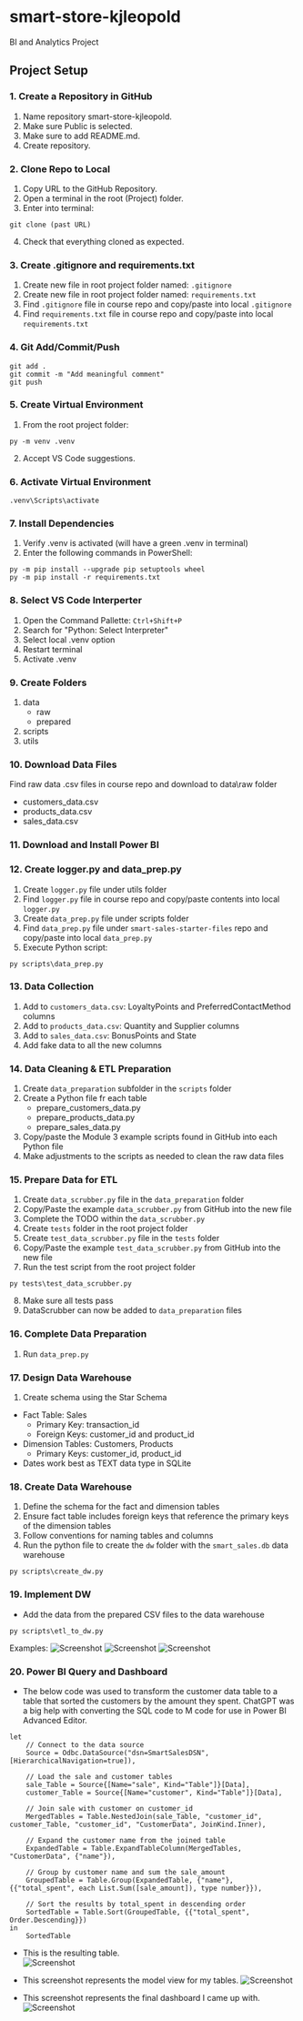 # smart-store-kjleopold
BI and Analytics Project

## Project Setup
### 1. Create a Repository in GitHub
1. Name repository smart-store-kjleopold.
2. Make sure Public is selected.
3. Make sure to add README.md.
4. Create repository.

### 2. Clone Repo to Local
1. Copy URL to the GitHub Repository.
2. Open a terminal in the root (Project) folder.
3. Enter into terminal:
```
git clone (past URL)
```
4. Check that everything cloned as expected.

### 3. Create .gitignore and requirements.txt
1. Create new file in root project folder named: `.gitignore`
2. Create new file in root project folder named: `requirements.txt`
3. Find `.gitignore` file in course repo and copy/paste into local `.gitignore`
4. Find `requirements.txt` file in course repo and copy/paste into local `requirements.txt`

### 4. Git Add/Commit/Push
```
git add .
git commit -m "Add meaningful comment"
git push
```

### 5. Create Virtual Environment
1. From the root project folder:
```
py -m venv .venv
```
2. Accept VS Code suggestions.

### 6. Activate Virtual Environment
```
.venv\Scripts\activate
```

### 7. Install Dependencies
1. Verify .venv is activated (will have a green .venv in terminal)
2. Enter the following commands in PowerShell:
```
py -m pip install --upgrade pip setuptools wheel
py -m pip install -r requirements.txt
```

### 8. Select VS Code Interperter
1. Open the Command Pallette: `Ctrl+Shift+P`
2. Search for "Python: Select Interpreter"
3. Select local .venv option
4. Restart terminal
5. Activate .venv

### 9. Create Folders
1. data
   - raw
   - prepared
2. scripts
3. utils

### 10. Download Data Files
Find raw data .csv files in course repo and download to data\raw folder
- customers_data.csv
- products_data.csv
- sales_data.csv

### 11. Download and Install Power BI

### 12. Create logger.py and data_prep.py
1. Create `logger.py` file under utils folder
2. Find `logger.py` file in course repo and copy/paste contents into local `logger.py`
3. Create `data_prep.py` file under scripts folder
4. Find `data_prep.py` file under `smart-sales-starter-files` repo and copy/paste into local `data_prep.py`
5. Execute Python script:
```
py scripts\data_prep.py
```

### 13. Data Collection
1. Add to `customers_data.csv`: LoyaltyPoints and PreferredContactMethod columns
2. Add to `products_data.csv`: Quantity and Supplier columns
3. Add to `sales_data.csv`: BonusPoints and State
4. Add fake data to all the new columns
   
### 14. Data Cleaning & ETL Preparation
1. Create `data_preparation` subfolder in the `scripts` folder
2. Create a Python file fr each table
   * prepare_customers_data.py
   * prepare_products_data.py
   * prepare_sales_data.py
3. Copy/paste the Module 3 example scripts found in GitHub into each Python file
4. Make adjustments to the scripts as needed to clean the raw data files

### 15. Prepare Data for ETL
1. Create `data_scrubber.py` file in the `data_preparation` folder
2. Copy/Paste the example `data_scrubber.py` from GitHub into the new file
3. Complete the TODO within the `data_scrubber.py`
4. Create `tests` folder in the root project folder
5. Create `test_data_scrubber.py` file in the `tests` folder
6. Copy/Paste the example `test_data_scrubber.py` from GitHub into the new file
7. Run the test script from the root project folder
```
py tests\test_data_scrubber.py
```
8. Make sure all tests pass
9. DataScrubber can now be added to `data_preparation` files

### 16. Complete Data Preparation
1. Run `data_prep.py`

### 17. Design Data Warehouse
1. Create schema using the Star Schema
* Fact Table: Sales
   - Primary Key: transaction_id
   - Foreign Keys: customer_id and product_id
* Dimension Tables: Customers, Products
   - Primary Keys: customer_id, product_id
* Dates work best as TEXT data type in SQLite

### 18. Create Data Warehouse
1. Define the schema for the fact and dimension tables
2. Ensure fact table includes foreign keys that reference the primary keys of the dimension tables
3. Follow conventions for naming tables and columns
4. Run the python file to create the `dw` folder with the `smart_sales.db` data warehouse
```
py scripts\create_dw.py
```

### 19. Implement DW
* Add the data from the prepared CSV files to the data warehouse
```
py scripts\etl_to_dw.py
```

Examples:
![Screenshot](screenshots/customers.jpg)
![Screenshot](screenshots/products.jpg)
![Screenshot](screenshots/sales.jpg)

### 20. Power BI Query and Dashboard
* The below code was used to transform the customer data table to a table that sorted the customers by the amount they spent. ChatGPT was a big help with converting the SQL code to M code for use in Power BI Advanced Editor.
```
let
    // Connect to the data source
    Source = Odbc.DataSource("dsn=SmartSalesDSN", [HierarchicalNavigation=true]),

    // Load the sale and customer tables
    sale_Table = Source{[Name="sale", Kind="Table"]}[Data],
    customer_Table = Source{[Name="customer", Kind="Table"]}[Data],

    // Join sale with customer on customer_id
    MergedTables = Table.NestedJoin(sale_Table, "customer_id", customer_Table, "customer_id", "CustomerData", JoinKind.Inner),

    // Expand the customer name from the joined table
    ExpandedTable = Table.ExpandTableColumn(MergedTables, "CustomerData", {"name"}),

    // Group by customer name and sum the sale_amount
    GroupedTable = Table.Group(ExpandedTable, {"name"}, {{"total_spent", each List.Sum([sale_amount]), type number}}),

    // Sort the results by total_spent in descending order
    SortedTable = Table.Sort(GroupedTable, {{"total_spent", Order.Descending}})
in
    SortedTable
```

* This is the resulting table.  
![Screenshot](screenshots/Top_Customers.jpg)

* This screenshot represents the model view for my tables.
![Screenshot](screenshots/PowerBI_Model_View.jpg)

* This screenshot represents the final dashboard I came up with.
![Screenshot](screenshots/PowerBI_Final_Dashboard.jpg)
